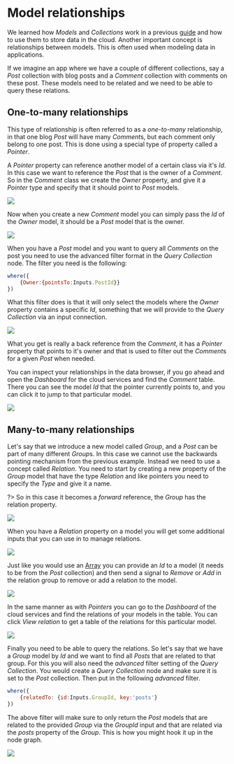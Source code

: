 # Model relationships

We learned how *Models* and *Collections* work in a previous [guide](/guides/models-and-collections.md) and how to use them to store data in the cloud. Another important concept is relationships between models. This is often used when modeling data in applications. 

If we imagine an app where we have a couple of different collections, say a *Post* collection with blog posts and a *Comment* collection with comments on these post. These models need to be related and we need to be able to query these relations.

## One-to-many relationships
This type of relationship is often referred to as a *one-to-many* relationship, in that one blog *Post* will have many *Comment*s, but each comment only belong to one post. This is done using a special type of property called a *Pointer*. 

A *Pointer* property can reference another model of a certain class via it's *Id*. In this case we want to reference the *Post* that is the owner of a *Comment*. So in the *Comment* class we create the *Owner* property, and give it a *Pointer* type and specify that it should point to *Post* models.

<div class="ndl-images">
    <img src="/guides/relations/create-pointer.png" class="ndl-image med"></img>
</div>

Now when you create a new *Comment* model you can simply pass the *Id* of the *Owner* model, it should be a *Post* model that is the owner.

<div class="ndl-images">
    <img src="/guides/relations/insert-comment.png" class="ndl-image large"></img>
</div>

When you have a *Post* model and you want to query all *Comments* on the post you need to use the advanced filter format in the *Query Collection* node. The filter you need is the following:

```javascript
where({ 
    {Owner:{pointsTo:Inputs.PostId}}
})
```

What this filter does is that it will only select the models where the *Owner* property contains a specific *Id*, something that we will provide to the *Query Collection* via an input connection.

<div class="ndl-images">
    <img src="/guides/relations/query-comments.png" class="ndl-image large"></img>
</div>

What you get is really a back reference from the *Comment*, it has a *Pointer* property that points to it's owner and that is used to filter out the *Comment*s for a given *Post* when needed.

You can inspect your relationships in the data browser, if you go ahead and open the *Dashboard* for the cloud services and find the *Comment* table. There you can see the model *Id* that the pointer currently points to, and you can click it to jump to that particular model.

<div class="ndl-images">
    <img src="/guides/relations/comments-owner.png" class="ndl-image med"></img>
</div>

## Many-to-many relationships
Let's say that we introduce a new model called *Group*, and a *Post* can be part of many different *Group*s. In this case we cannot use the backwards pointing mechanism from the previous example. Instead we need to use a concept called *Relation*. You need to start by creating a new property of the *Group* model that have the type *Relation* and like pointers you need to specify the *Type* and give it a name.

?> So in this case it becomes a *forward* reference, the *Group* has the relation property.

<div class="ndl-images">
    <img src="/guides/relations/create-relation.png" class="ndl-image med"></img>
</div>

When you have a *Relation* property on a model you will get some additional inputs that you can use in to manage relations.

<div class="ndl-images">
    <img src="/guides/relations/relation-inputs.png" class="ndl-image small"></img>
</div>

Just like you would use an [Array](/guides/arrays.md) you can provide an *Id* to a model (it needs to be from the *Post* collection) and then send a signal to *Remove* or *Add* in the relation group to remove or add a relation to the model.

<div class="ndl-images">
    <img src="/guides/relations/add-posts-relation.png" class="ndl-image large"></img>
</div>

In the same manner as with *Pointers* you can go to the *Dashboard* of the cloud services and find the relations of your models in the table. You can click *View relation* to get a table of the relations for this particular model.

<div class="ndl-images">
    <img src="/guides/relations/view-relation.png" class="ndl-image med"></img>
</div>

Finally you need to be able to query the relations. So let's say that we have a *Group* model by *Id* and we want to find all *Posts* that are related to that group. For this you will also need the *advanced* filter setting of the *Query Collection*. You would create a *Query Collection* node and make sure it is set to the *Post* collection. Then put in the following *advanced* filter.

```javascript
where({ 
    {relatedTo: {id:Inputs.GroupId, key:'posts'}
})
```

The above filter will make sure to only return the *Post* models that are related to the provided *Group* via the *GroupId* input and that are related via the *posts* property of the *Group*. This is how you might hook it up in the node graph.

<div class="ndl-images">
    <img src="/guides/relations/query-posts-in-group.png" class="ndl-image large"></img>
</div>